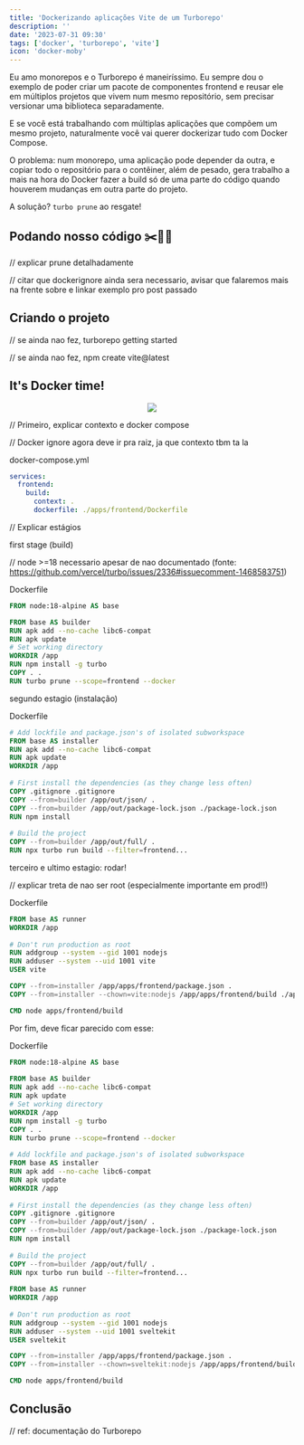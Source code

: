 ```yaml
---
title: 'Dockerizando aplicações Vite de um Turborepo'
description: ''
date: '2023-07-31 09:30'
tags: ['docker', 'turborepo', 'vite']
icon: 'docker-moby'
---
```


Eu amo monorepos e o Turborepo é maneiríssimo. Eu sempre dou o exemplo de poder criar um pacote de componentes frontend e reusar ele em múltiplos projetos que vivem num mesmo repositório, sem precisar versionar uma biblioteca separadamente.

E se você está trabalhando com múltiplas aplicações que compõem um mesmo projeto, naturalmente você vai querer dockerizar tudo com Docker Compose.

O problema: num monorepo, uma aplicação pode depender da outra, e copiar todo o repositório para o contêiner, além de pesado, gera trabalho a mais na hora do Docker fazer a build só de uma parte do código quando houverem mudanças em outra parte do projeto.

A solução? `turbo prune` ao resgate!

## Podando nosso código ✂️🌳🍃

// explicar prune detalhadamente

// citar que dockerignore ainda sera necessario, avisar que falaremos mais na frente sobre e linkar exemplo pro post passado

## Criando o projeto

// se ainda nao fez, turborepo getting started

// se ainda nao fez, npm create vite@latest

## It's Docker time!

<p align="center">
  <img src="https://i.imgur.com/5l1MUjk.gif" />
</p>

// Primeiro, explicar contexto e docker compose

// Docker ignore agora deve ir pra raiz, ja que contexto tbm ta la

<p class="file-title">docker-compose.yml</p>

```yml
services:
  frontend:
    build:
      context: .
      dockerfile: ./apps/frontend/Dockerfile
```

// Explicar estágios

first stage (build)

// node >=18 necessario apesar de nao documentado (fonte: https://github.com/vercel/turbo/issues/2336#issuecomment-1468583751)

<p class="file-title">Dockerfile</p>

```Dockerfile
FROM node:18-alpine AS base

FROM base AS builder
RUN apk add --no-cache libc6-compat
RUN apk update
# Set working directory
WORKDIR /app
RUN npm install -g turbo
COPY . .
RUN turbo prune --scope=frontend --docker
```

segundo estagio (instalação)

<p class="file-title">Dockerfile</p>

```Dockerfile
# Add lockfile and package.json's of isolated subworkspace
FROM base AS installer
RUN apk add --no-cache libc6-compat
RUN apk update
WORKDIR /app
 
# First install the dependencies (as they change less often)
COPY .gitignore .gitignore
COPY --from=builder /app/out/json/ .
COPY --from=builder /app/out/package-lock.json ./package-lock.json
RUN npm install
 
# Build the project
COPY --from=builder /app/out/full/ .
RUN npx turbo run build --filter=frontend...
```

terceiro e ultimo estagio: rodar!

// explicar treta de nao ser root (especialmente importante em prod!!)

<p class="file-title">Dockerfile</p>

```Dockerfile
FROM base AS runner
WORKDIR /app
 
# Don't run production as root
RUN addgroup --system --gid 1001 nodejs
RUN adduser --system --uid 1001 vite
USER vite

COPY --from=installer /app/apps/frontend/package.json .
COPY --from=installer --chown=vite:nodejs /app/apps/frontend/build ./apps/frontend/build

CMD node apps/frontend/build
```

Por fim, deve ficar parecido com esse:

<p class="file-title">Dockerfile</p>

```Dockerfile
FROM node:18-alpine AS base
 
FROM base AS builder
RUN apk add --no-cache libc6-compat
RUN apk update
# Set working directory
WORKDIR /app
RUN npm install -g turbo
COPY . .
RUN turbo prune --scope=frontend --docker
 
# Add lockfile and package.json's of isolated subworkspace
FROM base AS installer
RUN apk add --no-cache libc6-compat
RUN apk update
WORKDIR /app
 
# First install the dependencies (as they change less often)
COPY .gitignore .gitignore
COPY --from=builder /app/out/json/ .
COPY --from=builder /app/out/package-lock.json ./package-lock.json
RUN npm install
 
# Build the project
COPY --from=builder /app/out/full/ .
RUN npx turbo run build --filter=frontend...
 
FROM base AS runner
WORKDIR /app
 
# Don't run production as root
RUN addgroup --system --gid 1001 nodejs
RUN adduser --system --uid 1001 sveltekit
USER sveltekit

COPY --from=installer /app/apps/frontend/package.json .
COPY --from=installer --chown=sveltekit:nodejs /app/apps/frontend/build ./apps/frontend/build

CMD node apps/frontend/build
```

## Conclusão

// ref: documentação do Turborepo
